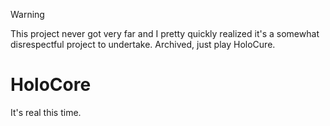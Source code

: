 > [!WARNING]
> This project never got very far and I pretty quickly realized it's a somewhat disrespectful project to undertake. Archived, just play HoloCure.

# HoloCore

It's real this time.
